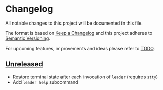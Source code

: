 # Changelog
All notable changes to this project will be documented in this file.

The format is based on [Keep a Changelog](http://keepachangelog.com/en/1.0.0/)
and this project adheres to [Semantic Versioning](http://semver.org/spec/v2.0.0.html).

For upcoming features, improvements and ideas please refer to [TODO].

## [Unreleased]

- Restore terminal state after each invocation of `leader` (requires `stty`)
- Add `leader help` subcommand

[Unreleased]: https://github.com/dhamidi/leader/compare/v0.1.3...HEAD
[TODO]: https://github.com/dhamidi/leader/blob/master/TODO.md
